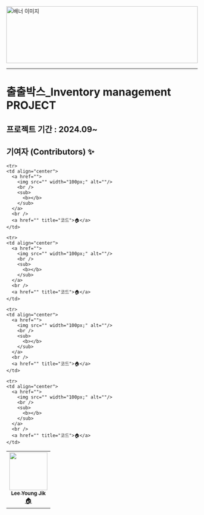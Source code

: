 
<img src="https://github.com/user-attachments/assets/676487ae-3591-4825-9d08-6fe6572e1106" alt="배너 이미지" style="width:100%; height:150px;"/>


<hr>

# 출출박스_Inventory management PROJECT

## 프로젝트 기간 : 2024.09~

## 기여자 (Contributors) ✨

<table>
  <tr>
    <td align="center">
      <a href="https://github.com/lee-young-jik">
        <img src="https://avatars.githubusercontent.com/u/91588673?v=4" width="100px;" alt=""/>
        <br />
        <sub>
          <b>Lee Young Jik</b>
        </sub>
      </a>
      <br />
      <a href="https://github.com/lee-young-jik" title="코드">🏠</a>
    </td>


    <tr>
    <td align="center">
      <a href="">
        <img src="" width="100px;" alt=""/>
        <br />
        <sub>
          <b></b>
        </sub>
      </a>
      <br />
      <a href="" title="코드">🏠</a>
    </td>

    <tr>
    <td align="center">
      <a href="">
        <img src="" width="100px;" alt=""/>
        <br />
        <sub>
          <b></b>
        </sub>
      </a>
      <br />
      <a href="" title="코드">🏠</a>
    </td>

    <tr>
    <td align="center">
      <a href="">
        <img src="" width="100px;" alt=""/>
        <br />
        <sub>
          <b></b>
        </sub>
      </a>
      <br />
      <a href="" title="코드">🏠</a>
    </td>

    <tr>
    <td align="center">
      <a href="">
        <img src="" width="100px;" alt=""/>
        <br />
        <sub>
          <b></b>
        </sub>
      </a>
      <br />
      <a href="" title="코드">🏠</a>
    </td>
</table>



